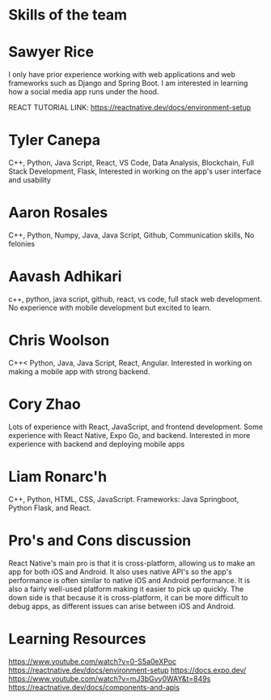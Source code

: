 # Skills of the team

# Sawyer Rice 

I only have prior experience working with web applications and web frameworks such as Django and Spring Boot. I am interested in learning how a social media app runs under the hood.

REACT TUTORIAL LINK: https://reactnative.dev/docs/environment-setup

# Tyler Canepa

C++, Python, Java Script, React, VS Code, Data Analysis, Blockchain, Full Stack Development, Flask, Interested in working on the app's user interface and usability

# Aaron Rosales

C++, Python, Numpy, Java, Java Script, Github, Communication skills, No felonies

# Aavash Adhikari

c++, python, java script, github, react, vs code, full stack web development. No experience with mobile development but excited to learn.

# Chris Woolson

C++< Python, Java, Java Script, React, Angular. Interested in working on making a mobile app with strong backend.

# Cory Zhao

Lots of experience with React, JavaScript, and frontend development. Some experience with React Native, Expo Go, and backend. Interested in more experience with backend and deploying mobile apps

# Liam Ronarc'h

C++, Python, HTML, CSS, JavaScript. Frameworks: Java Springboot, Python Flask, and React. 

# Pro's and Cons discussion
React Native's main pro is that it is cross-platform, allowing us to make an app for both iOS and Android. It also uses native API's so the app's performance is often similar to native iOS and Android performance. It is also a fairly well-used platform making it easier to pick up quickly. The down side is that because it is cross-platform, it can be more difficult to debug apps, as different issues can arise between iOS and Android. 

# Learning Resources
https://www.youtube.com/watch?v=0-S5a0eXPoc
https://reactnative.dev/docs/environment-setup
https://docs.expo.dev/
https://www.youtube.com/watch?v=mJ3bGvy0WAY&t=849s
https://reactnative.dev/docs/components-and-apis

